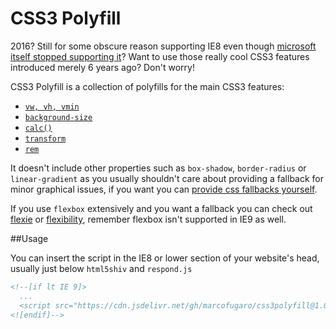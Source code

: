 CSS3 Polyfill
=============

2016? Still for some obscure reason supporting IE8 even though [microsoft itself stopped supporting it](https://www.reddit.com/r/web_design/comments/3nz4fc/microsoft_stops_supporting_internet_explorer_8910/)? Want to use those really cool CSS3 features introduced merely 6 years ago? Don't worry!

CSS3 Polyfill is a collection of polyfills for the main CSS3 features:

- [`vw, vh, vmin`](https://github.com/saabi/vminpoly)
- [`background-size`](https://github.com/Metafalica/background-size-emu)
- [`calc()`](https://github.com/closingtag/calc-polyfill)
- [`transform`](https://github.com/pbakaus/transformie)
- [`rem`](https://github.com/chuckcarpenter/REM-unit-polyfill)

It doesn't include other properties such as `box-shadow`, `border-radius` or `linear-gradient` as you usually shouldn't care about providing a fallback for minor graphical issues, if you want you can [provide css fallbacks yourself](https://css-tricks.com/css3-gradients/).

If you use `flexbox` extensively and you want a fallback you can check out [flexie](https://github.com/doctyper/flexie) or [flexibility](https://github.com/10up/flexibility), remember flexbox isn't supported in IE9 as well.

##Usage

You can insert the script in the IE8 or lower section of your website's head, usually just below `html5shiv` and `respond.js`

```html
<!--[if lt IE 9]>
  ...
  <script src="https://cdn.jsdelivr.net/gh/marcofugaro/css3polyfill@1.0/css3polyfill.min.js"></script>
<![endif]-->
```
